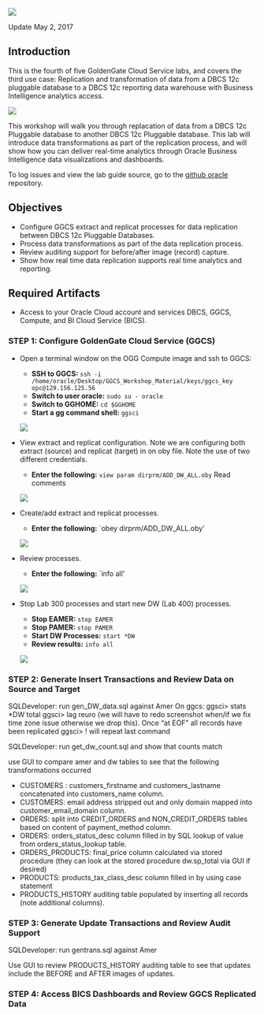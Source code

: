 ![](images/400/lab400.png)

Update May 2, 2017

## Introduction

This is the fourth of five GoldenGate Cloud Service labs, and covers the third use case: Replication and transformation of data from a DBCS 12c pluggable database to a DBCS 12c reporting data warehouse with Business Intelligence analytics access.

![](images/100/i4.png)

This workshop will walk you through replacation of data from a DBCS 12c Pluggable database to another DBCS 12c Pluggable database.  This lab will introduce data transformations as part of the replication process, and will show how you can deliver real-time analytics through Oracle Business Intelligence data visualizations and dashboards.

To log issues and view the lab guide source, go to the [github oracle](https://github.com/pcdavies/GoldenGateCloudService/tree/master/workshops/goldengate) repository.

## Objectives

- Configure GGCS extract and replicat processes for data replication between DBCS 12c Pluggable Databases.
- Process data transformations as part of the data replication process.
- Review auditing support for before/after image (record) capture.
- Show how real time data replication supports real time analytics and reporting.

## Required Artifacts

- Access to your Oracle Cloud account and services DBCS, GGCS, Compute, and BI Cloud Service (BICS).

### **STEP 1**: Configure GoldenGate Cloud Service (GGCS)

- Open a terminal window on the OGG Compute image and ssh to GGCS:
	- **SSH to GGCS:** `ssh -i /home/oracle/Desktop/GGCS_Workshop_Material/keys/ggcs_key opc@129.156.125.56`
	- **Switch to user oracle:** `sudo su - oracle`
    - **Switch to GGHOME:** `cd $GGHOME`
	- **Start a gg command shell:** `ggsci`

    ![](images/400/i1.png)

- View extract and replicat configuration.  Note we are configuring both extract (source) and replicat (target) in on oby file.  Note the use of two different credentials.
    - **Enter the following:** `view param dirprm/ADD_DW_ALL.oby`  Read comments

    ![](images/400/i2.png)

- Create/add extract and replicat processes.
    - **Enter the following:** `obey dirprm/ADD_DW_ALL.oby'

    ![](images/400/i3.png)

- Review processes.
    - **Enter the following:** `info all'

    ![](images/400/i4.png)

- Stop Lab 300 processes and start new DW (Lab 400) processes.
    - **Stop EAMER:** `stop EAMER`
    - **Stop PAMER:** `stop PAMER`
    - **Start DW Processes:** `start *DW`
    - **Review results:** `info all`

    ![](images/400/i5.png)

### **STEP 2**: Generate Insert Transactions and Review Data on Source and Target

SQLDeveloper:  run gen_DW_data.sql against Amer
On ggcs:              ggsci> stats *DW total
ggsci> lag reuro  (we will have to redo screenshot when/if we fix time zone issue otherwise we drop this). Once “at EOF” all records have been replicated
ggsci> !                               will repeat last command

SQLDeveloper:  run get_dw_count.sql and show that counts match

use GUI to compare amer and dw tables to see that the following transformations occurred
- CUSTOMERS : customers_firstname and customers_lastname concatenated into customers_name column.
- CUSTOMERS: email address stripped out and only domain mapped into customer_email_domain column.
- ORDERS: split into CREDIT_ORDERS and NON_CREDIT_ORDERS tables based on content of  payment_method column.
- ORDERS: orders_status_desc column filled in by SQL lookup of value from orders_status_lookup table.
- ORDERS_PRODUCTS: final_price column calculated via  stored procedure (they can look at the stored procedure dw.sp_total via GUI if desired)
- PRODUCTS:  products_tax_class_desc column filled in by using case statement
- PRODUCTS_HISTORY auditing table populated by inserting all records (note additional columns).

### **STEP 3**: Generate Update Transactions and Review Audit Support


SQLDeveloper:  run gentrans.sql against Amer

Use GUI to review PRODUCTS_HISTORY auditing table to see that updates include the BEFORE and AFTER images of updates.

### **STEP 4**: Access BICS Dashboards and Review GGCS Replicated Data

